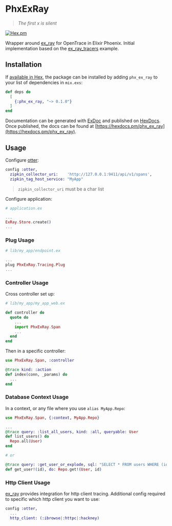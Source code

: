 # PhxExRay

> _The first x is silent_

[![Hex.pm](https://img.shields.io/hexpm/v/phx_ex_ray.svg)](https://hex.pm/packages/phx_ex_ray)

Wrapper around [ex_ray](https://github.com/derailed/ex_ray) for OpenTrace in Elixir Phoenix. Initial implementation based on the [ex_ray_tracers](https://github.com/derailed/ex_ray_tracers) example.

## Installation

If [available in Hex](https://hex.pm/docs/publish), the package can be installed
by adding `phx_ex_ray` to your list of dependencies in `mix.exs`:

```elixir
def deps do
  [
    {:phx_ex_ray, "~> 0.1.0"}
  ]
end
```

Documentation can be generated with [ExDoc](https://github.com/elixir-lang/ex_doc)
and published on [HexDocs](https://hexdocs.pm). Once published, the docs can
be found at [https://hexdocs.pm/phx_ex_ray](https://hexdocs.pm/phx_ex_ray).

## Usage

Configure [otter](https://github.com/Bluehouse-Technology/otter):

```elixir
config :otter,
  zipkin_collector_uri:    'http://127.0.0.1:9411/api/v1/spans',
  zipkin_tag_host_service: "MyApp"
```

> `zipkin_collector_uri` must be a char list

Configure application:

```elixir
# application.ex

...
ExRay.Store.create()
...
```

### Plug Usage

```elixir
# lib/my_app/endpoint.ex

...
plug PhxExRay.Tracing.Plug
...
```

### Controller Usage

Cross controller set up:

```elixir
# lib/my_app/my_app_web.ex

def controller do
  quote do
    ...
    import PhxExRay.Span
    ...
  end
end
```

Then in a specific controller:

```elixir
use PhxExRay.Span, :controller

@trace kind: :action
def index(conn, _params) do
  ...
end
```

### Database Context Usage

In a context, or any file where you use `alias MyApp.Repo`:

```elixir
use PhxExRay.Span, {:context, MyApp.Repo}

...
@trace query: :list_all_users, kind: :all, queryable: User
def list_users() do
  Repo.all(User)
end

# or

@trace query: :get_user_or_explode, sql: "SELECT * FROM users WHERE (id = X)"
def get_user!(id), do: Repo.get!(User, id)
```

### Http Client Usage

[ex_ray](https://github.com/derailed/ex_ray#installation) provides integration for http client tracing. Additional config required to specific which http client you want to use:

```elixir
config :otter,
  ...
  http_client: (:ibrowse|:httpc|:hackney)
```

